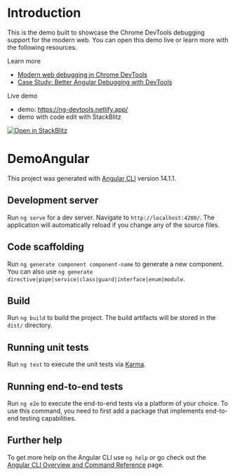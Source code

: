 # Introduction

This is the demo built to showcase the Chrome DevTools debugging support for the modern web. You can open this demo live or learn more with the following resources.

Learn more
- [Modern web debugging in Chrome DevTools](https://developer.chrome.com/blog/devtools-modern-web-debugging/)
- [Case Study: Better Angular Debugging with DevTools](https://developer.chrome.com/blog/devtools-better-angular-debugging/)

Live demo
- demo: https://ng-devtools.netlify.app/ 
- demo with code edit with StackBlitz

[![Open in StackBlitz](https://developer.stackblitz.com/img/open_in_stackblitz.svg)](https://stackblitz.com/github/jecfish/ng-counter)


# DemoAngular

This project was generated with [Angular CLI](https://github.com/angular/angular-cli) version 14.1.1.

## Development server

Run `ng serve` for a dev server. Navigate to `http://localhost:4200/`. The application will automatically reload if you change any of the source files.

## Code scaffolding

Run `ng generate component component-name` to generate a new component. You can also use `ng generate directive|pipe|service|class|guard|interface|enum|module`.

## Build

Run `ng build` to build the project. The build artifacts will be stored in the `dist/` directory.

## Running unit tests

Run `ng test` to execute the unit tests via [Karma](https://karma-runner.github.io).

## Running end-to-end tests

Run `ng e2e` to execute the end-to-end tests via a platform of your choice. To use this command, you need to first add a package that implements end-to-end testing capabilities.

## Further help

To get more help on the Angular CLI use `ng help` or go check out the [Angular CLI Overview and Command Reference](https://angular.io/cli) page.
